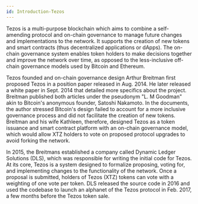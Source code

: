 ```yaml
---
id: Introduction-Tezos
---
```

Tezos is a multi-purpose blockchain which aims to combine a self-amending protocol and on-chain governance to manage future changes and implementations to the network. It supports the creation of new tokens and smart contracts (thus decentralized applications or dApps). The on-chain governance system enables token holders to make decisions together and improve the network over time, as opposed to the less-inclusive off-chain governance models used by Bitcoin and Ethereum.

Tezos founded and on-chain governance design
Arthur Breitman first proposed Tezos in a position paper released in Aug. 2014. He later released a white paper in Sept. 2014 that detailed more specifics about the project. Breitman published both articles under the pseudonym "L. M Goodman" akin to Bitcoin's anonymous founder, Satoshi Nakamoto. In the documents, the author stressed Bitcoin's design failed to account for a more inclusive governance process and did not facilitate the creation of new tokens. Breitman and his wife Kathleen, therefore, designed Tezos as a token issuance and smart contract platform with an on-chain governance model, which would allow XTZ holders to vote on proposed protocol upgrades to avoid forking the network.

In 2015, the Breitmans established a company called Dynamic Ledger Solutions (DLS), which was responsible for writing the initial code for Tezos. At its core, Tezos is a system designed to formalize proposing, voting for, and implementing changes to the functionality of the network. Once a proposal is submitted, holders of Tezos (XTZ) tokens can vote with a weighting of one vote per token. DLS released the source code in 2016 and used the codebase to launch an alphanet of the Tezos protocol in Feb. 2017, a few months before the Tezos token sale.
